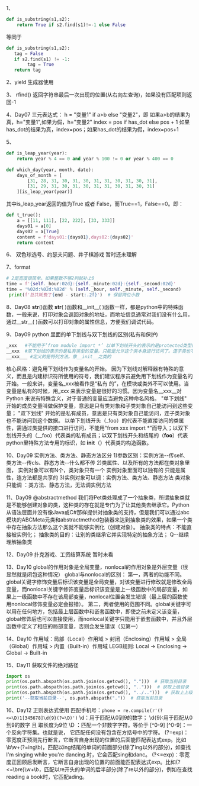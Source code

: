 1、
```python
def is_substring(s1,s2):
    return True if s2.find(s1)!=-1 else False
```
等同于
```python
def is_substring(s1,s2):
   tag = False
   if s2.find(s1) != -1:
        tag = True
   return tag
```

2、yield 生成器使用

3、
rfind() 返回字符串最后一次出现的位置(从右向左查询)，如果没有匹配项则返回-1

4、Day07
三元表达式：
 h = "变量1" if a>b else "变量2"，即 如果a>b的结果为真，h="变量1",如果为假，h="变量2"
 index = pos if has_dot else pos + 1
 如果has_dot的结果为真，index=pos；如果has_dot的结果为假，index=pos+1
 
5、
```python
def is_leap_year(year):
    return year % 4 == 0 and year % 100 != 0 or year % 400 == 0
    
def which_day(year, month, date):
    days_of_month = [
        [31, 28, 31, 30, 31, 30, 31, 31, 30, 31, 30, 31],
        [31, 29, 31, 30, 31, 30, 31, 31, 30, 31, 30, 31]
    ][is_leap_year(year)]
```
其中is_leap_year返回的值为True 或者 False，而True==1，False==0。即：
```python
def t_true():
    a = [[11, 111], [22, 222], [33, 333]]
    days01 = a[0]
    days02 = a[True]
    content = f'days01:{days01},days02:{days02}'
    return content
```

6、
双色球选号、约瑟夫问题、井子棋游戏 暂时还未理解

7、format
```python
# 2是宽度很简单。如果整数不够2列就补上0
time = f'{self._hour:02d}:{self._minute:02d}:{self._second:02d}'
time = '%02d:%02d:%02d' % (self._hour, self._minute, self._second)
 print(f'总共耗费了{end - start:.2f}')  # 保留两位小数  
```

8、Day08
__str__()函数
__str__( )函数和__init__( )函数一样，都是python中的特殊函数，一般来说，打印对象会返回对象的地址，而地址信息通常对我们没有什么用，通过__str__( )函数可以打印对象的属性信息，方便我们调试代码。

9、Day09
python 里面的单下划线与双下划线的区别(私有和保护)
```python
_xxx   #不能用于’from module import *’ 以单下划线开头的表示的是protected类型的变量。即保护类型只能允许其本身与子类进行访问。
__xxx  #双下划线的表示的是私有类型的变量。只能是允许这个类本身进行访问了。连子类也不可以
__xxx___ #定义的是特列方法。像__init__之类的
```
核心风格：避免用下划线作为变量名的开始。
因为下划线对解释器有特殊的意义，而且是内建标识符所使用的符号，我们建议程序员避免用下划线作为变量名的开始。一般来讲，变量名_xxx被看作是“私有 的”，在模块或类外不可以使用。当变量是私有的时候，用_xxx 来表示变量是很好的习惯。因为变量名__xxx__对Python 来说有特殊含义，对于普通的变量应当避免这种命名风格。
"单下划线" 开始的成员变量叫做保护变量，意思是只有类对象和子类对象自己能访问到这些变量；
"双下划线" 开始的是私有成员，意思是只有类对象自己能访问，连子类对象也不能访问到这个数据。
以单下划线开头（_foo）的代表不能直接访问的类属性，需通过类提供的接口进行访问，不能用“from xxx import *”而导入；以双下划线开头的（__foo）代表类的私有成员；以双下划线开头和结尾的（__foo__）代表python里特殊方法专用的标识，如 __init__（）代表类的构造函数。

10、Day09
实例方法、类方法、静态方法区分
1)参数区别：实例方法--传self、类方法--传cls、静态方法--什么都不传
2)类属性、以及所有的方法都在类对象里面，
实例对象可以有N个，类对象只有一个
实例对象里面可以独有的 只能是属性，连方法都是共享的
3)实例对象可以调：实例方法、类方法、静态方法
类对象只能调 ：类方法、静态方法，无法调实例方法

11、Day09
@abstractmethod
我们将Pet类处理成了一个抽象类，所谓抽象类就是不能够创建对象的类，这种类的存在就是专门为了让其他类去继承它。Python从语法层面并没有像Java或C#那样提供对抽象类的支持，但是我们可以通过abc模块的ABCMeta元类和abstractmethod包装器来达到抽象类的效果，如果一个类中存在抽象方法那么这个类就不能够实例化（创建对象）。
抽象类的特点：不能直接被实例化；
抽象类的目的：让别的类继承它并实现特定的抽象方法；
Q--继续理解抽象类

12、Day09
扑克游戏、工资结算系统 暂时未看

13、Day10
global的作用对象是全局变量，nonlocal的作用对象是外层变量（很显然就是闭包这种情况）
global与nonlocal的区别：
第一，两者的功能不同。global关键字修饰变量后标识该变量是全局变量，对该变量进行修改就是修改全局变量，而nonlocal关键字修饰变量后标识该变量是上一级函数中的局部变量，如果上一级函数中不存在该局部变量，nonlocal位置会发生错误（最上层的函数使用nonlocal修饰变量必定会报错）。
第二，两者使用的范围不同。global关键字可以用在任何地方，包括最上层函数中和嵌套函数中，即使之前未定义该变量，global修饰后也可以直接使用，而nonlocal关键字只能用于嵌套函数中，并且外层函数中定义了相应的局部变量，否则会发生错误（见第一）

14、Day10
作用域：局部（Local）作用域 > 封闭（Enclosing）作用域 > 全局（Global）作用域 > 内置（Built-in）作用域
LEGB规则: Local -> Enclosing -> Global -> Built-in

15、Day11
获取文件的绝对路径
```python
import os
print(os.path.abspath(os.path.join(os.getcwd(), ".")))  # 获取当前目录
print(os.path.abspath(os.path.join(os.getcwd(), "..")))  # 获取上级目录
print(os.path.abspath(os.path.join(os.getcwd(), "../..")))  # 获取上上级目录
print('--获取当前目录--', os.path.abspath("."))  # 获取当前目录 
```

16、Day12
正则表达式使用
匹配手机号：```phone = re.compile(r'(?<=\D)1[345678]\d{9}(?=\D)')```
\d：用于匹配从0到9的数字；
\d{9}:用于匹配从0到9的数字 且 取长度为9位
\D ：匹配一个非数字字符。等价于 [^0-9]
 [^0-9]：一个反向字符集。也就是说， 它匹配任何没有包含在方括号中的字符。
(?=exp)：零宽度正预测先行断言，它断言自身出现的位置的后面能匹配表达式exp。比如\b\w+(?=ing\b)，匹配以ing结尾的单词的前面部分(除了ing以外的部分)，如查找I'm singing while you're dancing.时，它会匹配sing和danc。
(?<=exp)：零宽度正回顾后发断言，它断言自身出现的位置的前面能匹配表达式exp。比如(?<=\bre)\w+\b，匹配以re开头的单词的后半部分(除了re以外的部分)，例如在查找reading a book时，它匹配ading。

